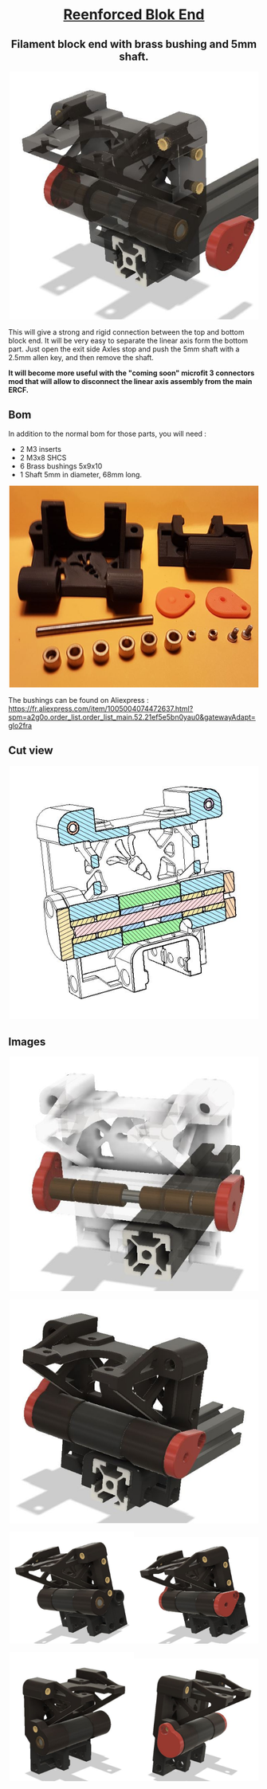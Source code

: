<h1 align="center"><ins>Reenforced Blok End </ins></h1>

<H2 align="center">Filament block end with brass bushing and 5mm shaft.</H1>

<p align=center><img src="Images/all-opacity80.JPG" width="500" alt="all-opacity80.JPG"> </p>

This will give a strong and rigid connection between the top and bottom block end.
It will be very easy to separate the linear axis form the bottom part.
    Just open the exit side Axles stop and push the 5mm shaft with a 2.5mm allen key, and then remove the shaft.

**It will become more useful with the "coming soon" microfit 3 connectors mod that will allow to disconnect the linear axis assembly from the main ERCF.** 


## Bom
In addition to the normal bom for those parts, you will need :
* 2 M3 inserts
* 2 M3x8 SHCS 
* 6 Brass bushings 5x9x10
* 1 Shaft 5mm in diameter, 68mm long.  

<p align=center><img src="Images/Bom.JPG" width="500" alt="Bom.JPG"> </p>


The bushings can be found on Aliexpress : https://fr.aliexpress.com/item/1005004074472637.html?spm=a2g0o.order_list.order_list_main.52.21ef5e5bn0yau0&gatewayAdapt=glo2fra

## Cut view

<p align=center><img src="Images/cutout.JPG" width="500" alt="Axles_stop_entry.JPG"> </p>

## Images

<p align=center><img src="Images/Bushing.JPG" width="500" alt="Axles_stop_exit.JPG"></p>
<p align=center><img src="Images/All-opacity100.JPG" width="500" alt="Axles_stop_entry.JPG"> </p>

<p align=center><img src="Images/Entry_side.JPG" width="250" alt="Axles_stop_entry.JPG"><img src="Images/Axles_stop_entry.JPG" width="250" alt="Axles_stop_exit.JPG"> </p>

<p align=center><img src="Images/Exit_side.JPG" width="250" alt="Axles_stop_entry.JPG"><img src="Images/Axles_stop_exit.JPG" width="250" alt="Axles_stop_exit.JPG"> </p>

